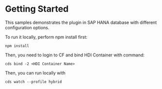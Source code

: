 # Getting Started

This samples demonstrates the plugin in SAP HANA database with different configuration options.

To run it locally, perform npm install first:

```
npm install
```

Then, you need to login to CF and bind HDI Container with command: 

```
cds bind -2 <HDI Container Name>
```

Then, you can run locally with

```
cds watch --profile hybrid
```
